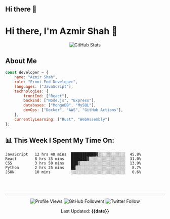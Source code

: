 ## Hi there 👋

<!--
**azmirshah1/azmirshah1** is a ✨ _special_ ✨ repository because its `README.md` (this file) appears on your GitHub profile.

Here are some ideas to get you started:

- 🔭 I’m currently working on ...
- 🌱 I’m currently learning ...
- 👯 I’m looking to collaborate on ...
- 🤔 I’m looking for help with ...
- 💬 Ask me about ...
- 📫 How to reach me: ...
- 😄 Pronouns: ...
- ⚡ Fun fact: ...
-->

# Hi there, I'm Azmir Shah 👋

<div align="center">
  <img src="https://github-readme-stats.vercel.app/api?username=azmirshah1&show_icons=true&theme=radical" alt="GitHub Stats" />
</div>

## About Me

```javascript
const developer = {
    name: "Azmir Shah",
    role: "Front End Developer",
    languages: ["JavaScript"],
    technologies: {
        frontEnd: ["React"],
        backEnd: ["Node.js", "Express"],
        databases: ["MongoDB", "MySQL"],
        devOps: ["Docker", "AWS", "GitHub Actions"],
    },
    currentlyLearning: ["Rust", "WebAssembly"]
};
```
<!--
## 🔥 My Latest Projects

<details>
<summary>🚀 <b>Project Name 1</b></summary>
<br>
<img src="https://via.placeholder.com/600x300" alt="Project Screenshot" width="400">

A full-stack application for tracking personal finances with data visualization.

**Tech Stack:** React, Node.js, Express, MongoDB

[View Demo](https://yourwebsite.com) | [GitHub Repository](https://github.com/yourusername/project1)
</details>

<details>
<summary>💼 <b>Project Name 2</b></summary>
<br>
<img src="https://via.placeholder.com/600x300" alt="Project Screenshot" width="400">

An e-commerce platform with real-time inventory management.

**Tech Stack:** Vue.js, Firebase, Stripe API

[View Demo](https://yourwebsite.com) | [GitHub Repository](https://github.com/yourusername/project2)
</details>

<details>
<summary>🤖 <b>Project Name 3</b></summary>
<br>
<img src="https://via.placeholder.com/600x300" alt="Project Screenshot" width="400">

A machine learning model that predicts stock market trends.

**Tech Stack:** Python, TensorFlow, Pandas, Flask

[View Demo](https://yourwebsite.com) | [GitHub Repository](https://github.com/yourusername/project3)
</details>
-->

## 📊 This Week I Spent My Time On:

<!--START_SECTION:waka-->
```text
JavaScript   12 hrs 40 mins  ███████████▓░░░░░░░░░░░░  45.8%
React        8 hrs 35 mins   ███████▓░░░░░░░░░░░░░░░░  31.0%
CSS          3 hrs 50 mins   ███▒░░░░░░░░░░░░░░░░░░░░  13.9%
Python       2 hrs 25 mins   ██░░░░░░░░░░░░░░░░░░░░░░   8.7%
JSON         10 mins         ░░░░░░░░░░░░░░░░░░░░░░░░   0.6%
```
<!--END_SECTION:waka-->

<!-- 
## 📫 Let's Connect!

<a href="https://twitter.com/yourusername">
  <img align="left" alt="Twitter" width="22px" src="https://cdn.jsdelivr.net/npm/simple-icons@v3/icons/twitter.svg" />
</a>
<a href="https://linkedin.com/in/yourusername">
  <img align="left" alt="LinkedIn" width="22px" src="https://cdn.jsdelivr.net/npm/simple-icons@v3/icons/linkedin.svg" />
</a>
<a href="https://dev.to/yourusername">
  <img align="left" alt="Dev.to" width="22px" src="https://cdn.jsdelivr.net/npm/simple-icons@v3/icons/dev-dot-to.svg" />
</a>
-->
<br><br>

---

<div align="center">
  <img src="https://komarev.com/ghpvc/?username=azmirshah1&color=blueviolet" alt="Profile Views" />
  <img src="https://img.shields.io/github/followers/azmirshah1?label=Follow&style=social" alt="GitHub Followers" />
  <img src="https://img.shields.io/twitter/follow/azmirshah1?label=Follow&style=social" alt="Twitter Follow" />
</div>

<!-- This README is automatically updated every day -->
<p align="center">Last Updated: <strong>{{date}}</strong></p>
